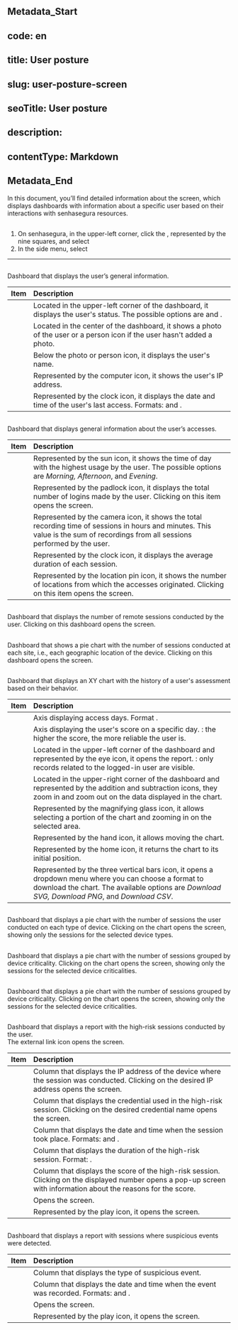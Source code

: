 ## Metadata_Start 
## code: en
## title: User posture 
## slug: user-posture-screen 
## seoTitle: User posture 
## description:  
## contentType: Markdown 
## Metadata_End
In this document, you’ll find detailed information about the  screen, which displays dashboards with information about a specific user based on their interactions with senhasegura resources.

## 

1. On senhasegura, in the upper-left corner, click the , represented by the nine squares, and select   
2. In the side menu, select   

***
   

## 

Dashboard that displays the user’s general information.

| Item | Description |
| :---- | :---- |
|  | Located in the upper-left corner of the dashboard, it displays the user's status. The possible options are  and . |
|  | Located in the center of the dashboard, it shows a photo of the user or a person icon if the user hasn't added a photo. |
|  | Below the photo or person icon, it displays the user's name. |
|  | Represented by the computer icon, it shows the user's IP address. |
|  | Represented by the clock icon, it displays the date and time of the user's last access. Formats:  and . |

## 

Dashboard that displays general information about the user’s accesses.

| Item | Description |
| :---- | :---- |
|  | Represented by the sun icon, it shows the time of day with the highest usage by the user. The possible options are *Morning, Afternoon*, and *Evening*. |
|  | Represented by the padlock icon, it displays the total number of logins made by the user. Clicking on this item opens the  screen. |
|  | Represented by the camera icon, it shows the total recording time of sessions in hours and minutes. This value is the sum of recordings from all sessions performed by the user. |
|  | Represented by the clock icon, it displays the average duration of each session. |
|  | Represented by the location pin icon, it shows the number of locations from which the accesses originated. Clicking on this item opens the  screen. |

## 

Dashboard that displays the number of remote sessions conducted by the user. Clicking on this dashboard opens the  screen.

## 

Dashboard that shows a pie chart with the number of sessions conducted at each site, i.e., each geographic location of the device. Clicking on this dashboard opens the  screen.

## 

Dashboard that displays an XY chart with the history of a user's assessment based on their behavior.

| Item | Description |
| :---- | :---- |
|  | Axis displaying access days. Format .  |
|  | Axis displaying the user's score on a specific day. : the higher the score, the more reliable the user is.  |
|  | Located in the upper-left corner of the dashboard and represented by the eye icon, it opens the  report. : only records related to the logged-in user are visible. |
|  | Located in the upper-right corner of the dashboard and represented by the addition and subtraction icons, they zoom in and zoom out on the data displayed in the chart.  |
|  | Represented by the magnifying glass icon, it allows selecting a portion of the chart and zooming in on the selected area.  |
|  | Represented by the hand icon, it allows moving the chart.  |
|  | Represented by the home icon, it returns the chart to its initial position. |
|  | Represented by the three vertical bars icon, it opens a dropdown menu where you can choose a format to download the chart. The available options are *Download SVG, Download PNG*, and *Download CSV*.  |

## 

Dashboard that displays a pie chart with the number of sessions the user conducted on each type of device. Clicking on the chart opens the  screen, showing only the sessions for the selected device types.

## 



Dashboard that displays a pie chart with the number of sessions grouped by device criticality. Clicking on the chart opens the  screen, showing only the sessions for the selected device criticalities.

## 



Dashboard that displays a pie chart with the number of sessions grouped by device criticality. Clicking on the chart opens the  screen, showing only the sessions for the selected device criticalities.

## 

Dashboard that displays a report with the high-risk sessions conducted by the user.    
The external link icon opens the  screen.

| Item | Description |
| :---- | :---- |
|  | Column that displays the IP address of the device where the session was conducted. Clicking on the desired IP address opens the  screen. |
|  | Column that displays the credential used in the high-risk session. Clicking on the desired credential name opens the  screen. |
|  | Column that displays the date and time when the session took place. Formats:  and . |
|  | Column that displays the duration of the high-risk session. Format: . |
|  | Column that displays the score of the high-risk session. Clicking on the displayed number opens a pop-up screen with information about the reasons for the score. |
|  | Opens the  screen. |
|  | Represented by the play icon, it opens the  screen. |

## 

Dashboard that displays a report with sessions where suspicious events were detected.

| Item | Description |
| :---- | :---- |
|  | Column that displays the type of suspicious event.  |
|  | Column that displays the date and time when the event was recorded. Formats:  and . |
|  | Opens the  screen. |
|  | Represented by the play icon, it opens the  screen.  |
